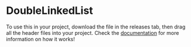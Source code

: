 # DoubleLinkedList
 To use this in your project, download the file in the releases tab, then drag all the header files into your project. Check the [documentation](https://github.com/charlie-flynn/DoubleLinkedList/blob/main/DOCUMENTATION.md) for more information on how it works!
